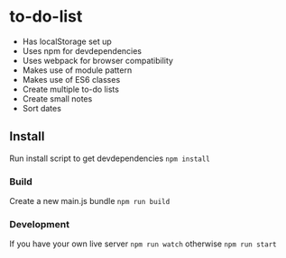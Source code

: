 # to-do-list

- Has localStorage set up
- Uses npm for devdependencies
- Uses webpack for browser compatibility
- Makes use of module pattern
- Makes use of ES6 classes
- Create multiple to-do lists
- Create small notes
- Sort dates

## Install
Run install script to get  devdependencies
`npm install`

### Build
Create a new main.js bundle
`npm run build`

### Development
If you have your own live server
`npm run watch`
otherwise
`npm run start`
